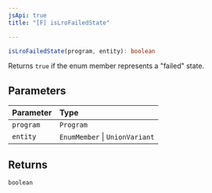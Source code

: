 ```yaml
---
jsApi: true
title: "[F] isLroFailedState"

---
```

```ts
isLroFailedState(program, entity): boolean
```

Returns `true` if the enum member represents a "failed" state.

## Parameters

| Parameter | Type |
| :------ | :------ |
| `program` | `Program` |
| `entity` | `EnumMember` \| `UnionVariant` |

## Returns

`boolean`
